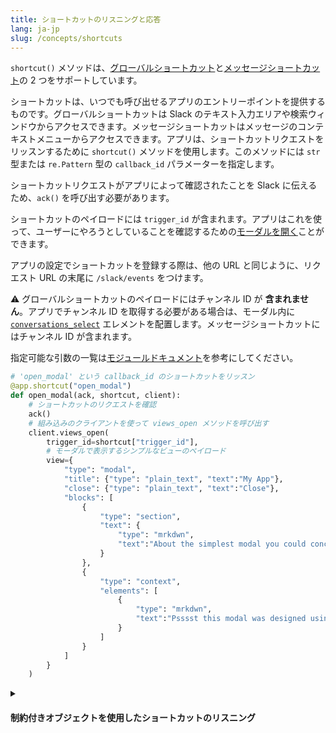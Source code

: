 ```yaml
---
title: ショートカットのリスニングと応答
lang: ja-jp
slug: /concepts/shortcuts
---
```




`shortcut()` メソッドは、[グローバルショートカット](https://api.slack.com/interactivity/shortcuts/using#global_shortcuts)と[メッセージショートカット](https://api.slack.com/interactivity/shortcuts/using#message_shortcuts)の 2 つをサポートしています。

ショートカットは、いつでも呼び出せるアプリのエントリーポイントを提供するものです。グローバルショートカットは Slack のテキスト入力エリアや検索ウィンドウからアクセスできます。メッセージショートカットはメッセージのコンテキストメニューからアクセスできます。アプリは、ショートカットリクエストをリッスンするために `shortcut()` メソッドを使用します。このメソッドには `str` 型または `re.Pattern` 型の `callback_id` パラメーターを指定します。

ショートカットリクエストがアプリによって確認されたことを Slack に伝えるため、`ack()` を呼び出す必要があります。

ショートカットのペイロードには `trigger_id` が含まれます。アプリはこれを使って、ユーザーにやろうとしていることを確認するための[モーダルを開く](/concepts/opening-modals)ことができます。

アプリの設定でショートカットを登録する際は、他の URL と同じように、リクエスト URL の末尾に `/slack/events` をつけます。

⚠️ グローバルショートカットのペイロードにはチャンネル ID が **含まれません**。アプリでチャンネル ID を取得する必要がある場合は、モーダル内に [`conversations_select`](https://api.slack.com/reference/block-kit/block-elements#conversation_select) エレメントを配置します。メッセージショートカットにはチャンネル ID が含まれます。




<span>指定可能な引数の一覧は<a href="https://slack.dev/bolt-python/api-docs/slack_bolt/kwargs_injection/args.html">モジュールドキュメント</a>を参考にしてください。</span>
```python
# 'open_modal' という callback_id のショートカットをリッスン
@app.shortcut("open_modal")
def open_modal(ack, shortcut, client):
    # ショートカットのリクエストを確認
    ack()
    # 組み込みのクライアントを使って views_open メソッドを呼び出す
    client.views_open(
        trigger_id=shortcut["trigger_id"],
        # モーダルで表示するシンプルなビューのペイロード
        view={
            "type": "modal",
            "title": {"type": "plain_text", "text":"My App"},
            "close": {"type": "plain_text", "text":"Close"},
            "blocks": [
                {
                    "type": "section",
                    "text": {
                        "type": "mrkdwn",
                        "text":"About the simplest modal you could conceive of :smile:\n\nMaybe <https://api.slack.com/reference/block-kit/interactive-components|*make the modal interactive*> or <https://api.slack.com/surfaces/modals/using#modifying|*learn more advanced modal use cases*>."
                    }
                },
                {
                    "type": "context",
                    "elements": [
                        {
                            "type": "mrkdwn",
                            "text":"Psssst this modal was designed using <https://api.slack.com/tools/block-kit-builder|*Block Kit Builder*>"
                        }
                    ]
                }
            ]
        }
    )
```


<details class="secondary-wrapper">
<summary class="section-head" markdown="0">
<h4 class="section-head">制約付きオブジェクトを使用したショートカットのリスニング</h4>
</summary>


制約付きオブジェクトを使って `callback_id` や `type` によるリッスンできます。オブジェクト内の制約は `str` 型または `re.Pattern` オブジェクトを使用できます。


```python

# このリスナーが呼び出されるのは、callback_id が 'open_modal' と一致し
# かつ type が 'message_action' と一致するときのみ
@app.shortcut({"callback_id": "open_modal", "type": "message_action"})
def open_modal(ack, shortcut, client):
    # ショートカットのリクエストを確認
    ack()
    # 組み込みのクライアントを使って views_open メソッドを呼び出す
    client.views_open(
        trigger_id=shortcut["trigger_id"],
        view={
            "type": "modal",
            "title": {"type": "plain_text", "text":"My App"},
            "close": {"type": "plain_text", "text":"Close"},
            "blocks": [
                {
                    "type": "section",
                    "text": {
                        "type": "mrkdwn",
                        "text":"About the simplest modal you could conceive of :smile:\n\nMaybe <https://api.slack.com/reference/block-kit/interactive-components|*make the modal interactive*> or <https://api.slack.com/surfaces/modals/using#modifying|*learn more advanced modal use cases*>."
                    }
                },
                {
                    "type": "context",
                    "elements": [
                        {
                            "type": "mrkdwn",
                            "text":"Psssst this modal was designed using <https://api.slack.com/tools/block-kit-builder|*Block Kit Builder*>"
                        }
                    ]
                }
            ]
        }
    )
```

</details>
